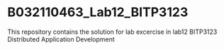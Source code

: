 # B032110463_Lab12_BITP3123
 This repository contains the solution for lab excercise in lab12 BITP3123 Distributed Application Development
